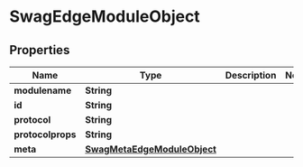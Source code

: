 
# SwagEdgeModuleObject

## Properties
Name | Type | Description | Notes
------------ | ------------- | ------------- | -------------
**modulename** | **String** |  | 
**id** | **String** |  | 
**protocol** | **String** |  | 
**protocolprops** | **String** |  | 
**meta** | [**SwagMetaEdgeModuleObject**](SwagMetaEdgeModuleObject.md) |  | 



